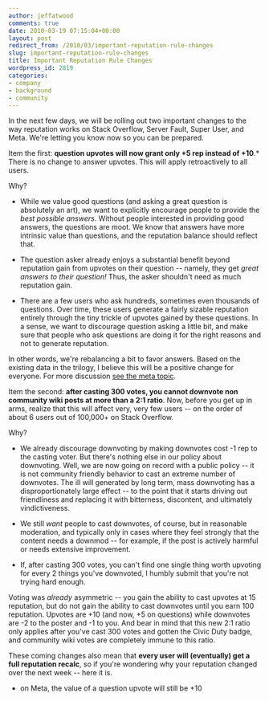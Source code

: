 ```yaml
---
author: jeffatwood
comments: true
date: 2010-03-19 07:15:04+00:00
layout: post
redirect_from: /2010/03/important-reputation-rule-changes
slug: important-reputation-rule-changes
title: Important Reputation Rule Changes
wordpress_id: 2819
categories:
- company
- background
- community
---
```



In the next few days, we will be rolling out two important changes to the way reputation works on Stack Overflow, Server Fault, Super User, and Meta. We're letting you know now so you can be prepared.



Item the first: **question upvotes will now grant only +5 rep instead of +10**.* There is no change to answer upvotes. This will apply retroactively to all users. 



Why?




  * While we value good questions (and asking a great question is absolutely an art), we want to explicitly encourage people to provide the _best possible answers_. Without people interested in providing good answers, the questions are moot. We know that answers have more intrinsic value than questions, and the reputation balance should reflect that.

  * The question asker already enjoys a substantial benefit beyond reputation gain from upvotes on their question -- namely, they get _great answers to their question!_  Thus, the asker shouldn't need as much reputation gain.

  * There are a few users who ask hundreds, sometimes even thousands of questions. Over time, these users generate a fairly sizable reputation entirely through the tiny trickle of upvotes gained by these questions. In a sense, we want to discourage question asking a little bit, and make sure that people who ask questions are doing it for the right reasons and not to generate reputation.




In other words, we're rebalancing a bit to favor answers. Based on the existing data in the trilogy, I believe this will be a positive change for everyone. For more discussion [see the meta topic](http://meta.stackoverflow.com/questions/42769/should-the-weight-of-question-upvotes-be-reduced).



Item the second: **after casting 300 votes, you cannot downvote non community wiki posts at more than a 2:1 ratio**. Now, before you get up in arms, realize that this will affect very, very few users -- on the order of about 6 users out of 100,000+ on Stack Overflow.



Why?







  * We already discourage downvoting by making downvotes cost -1 rep to the casting voter. But there's nothing else in our policy about downvoting. Well, we are now going on record with a public policy -- it is not community friendly behavior to cast an extreme number of downvotes. The ill will generated by long term, mass downvoting has a disproportionately large effect -- to the point that it starts driving out friendliness and replacing it with bitterness, discontent, and ultimately vindictiveness.

  * We still _want_ people to cast downvotes, of course, but in reasonable moderation, and typically only in cases where they feel strongly that the content needs a downmod -- for example, if the post is actively harmful or needs extensive improvement.

  * If, after casting 300 votes, you can't find one single thing worth upvoting for every 2 things you've downvoted, I humbly submit that you're not trying hard enough.




Voting was _already_ asymmetric -- you gain the ability to cast upvotes at 15 reputation, but do not gain the ability to cast downvotes until you earn 100 reputation. Upvotes are +10 (and now, +5 on questions) while downvotes are -2 to the poster and -1 to you. And bear in mind that this new 2:1 ratio only applies after you've cast 300 votes and gotten the Civic Duty badge, and community wiki votes are completely immune to this ratio.



These coming changes also mean that **every user will (eventually) get a full reputation recalc**, so if you're wondering why your reputation changed over the next week -- here it is.



* on Meta, the value of a question upvote will still be +10

